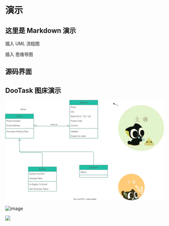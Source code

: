 # 演示

## 这里是 Markdown 演示

插入 UML 流程图

<!-- ![](./image/流程图.drawio.svg) -->

插入 思维导图

<!-- ![](./image/思维导图.km.svg) -->

## 源码界面

<!-- ![](./image/drawio.png) -->
<!-- ![](./image/drawio2.png) -->

## DooTask 图床演示

![](./image/dootask.drawio.svg)

![image](https://dootask.mo7.cc/uploads/user/picture/4/202305/c28c8661d4e3efb547c0208faa8e38c1.jpeg)

![](https://dootask.mo7.cc/uploads/file/picture/202305/37/f1d30cda54b3d2c3fa9518c4316bb014.jpeg)
